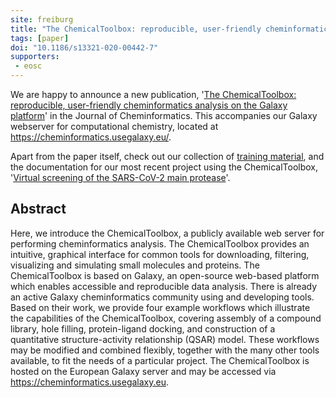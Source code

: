 ```yaml
---
site: freiburg
title: "The ChemicalToolbox: reproducible, user-friendly cheminformatics analysis on the Galaxy platform"
tags: [paper]
doi: "10.1186/s13321-020-00442-7"
supporters:
 - eosc
---
```


We are happy to announce a new publication, '[The ChemicalToolbox: reproducible, user-friendly cheminformatics
analysis on the Galaxy platform](https://jcheminf.biomedcentral.com/articles/10.1186/s13321-020-00442-7)' 
in the Journal of Cheminformatics. This accompanies our Galaxy webserver for computational chemistry, 
located at https://cheminformatics.usegalaxy.eu/.

Apart from the paper itself, check out our collection of [training material](https://galaxyproject.github.io/training-material/topics/computational-chemistry/),
and the documentation for our most recent project using the ChemicalToolbox, 
'[Virtual screening of the SARS-CoV-2 main protease](https://covid19.galaxyproject.org/cheminformatics)'.


## Abstract

Here, we introduce the ChemicalToolbox, a publicly available web server for performing cheminformatics analysis.
The ChemicalToolbox provides an intuitive, graphical interface for common tools for downloading, filtering,
visualizing and simulating small molecules and proteins. The ChemicalToolbox is based on Galaxy, an open-source
web-based platform which enables accessible and reproducible data analysis. There is already an active Galaxy
cheminformatics community using and developing tools. Based on their work, we provide four example workflows
which illustrate the capabilities of the ChemicalToolbox, covering assembly of a compound library, hole filling,
protein-ligand docking, and construction of a quantitative structure-activity relationship (QSAR) model.
These workflows may be modified and combined flexibly, together with the many other tools available, to fit
the needs of a particular project. The ChemicalToolbox is hosted on the European Galaxy server and may be
accessed via https://cheminformatics.usegalaxy.eu.
